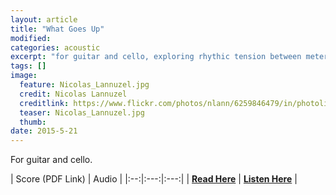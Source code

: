 ```yaml
---
layout: article
title: "What Goes Up"
modified:
categories: acoustic
excerpt: "for guitar and cello, exploring rhythic tension between meters"
tags: []
image:
  feature: Nicolas_Lannuzel.jpg
  credit: Nicolas Lannuzel
  creditlink: https://www.flickr.com/photos/nlann/6259846479/in/photolist-axamgz-ddh5v6-9fHLzs-qUdQdQ-rcp1DF-qC9drk-oQKnsW-8XFEjk-ebsxQo-gFe4sr-o8TTBC-ppFZNk-ctwq1u-hSTFxU-nxab3K-gp9ybn-avkRF4-aGoMB2-pMJGRD-s18XGJ-s8g9iA-hhQsxn-bCBFFH-f2BLW1-c2zASY-pTs17v-9Hd5Ja-cbjSU1-mbtYeJ-nFTRTz-fmYkUM-ekmsCR-khD2GF-eihMjD-ehzKA3-qAzo14-shsxMr-qmbq1k-gzze73-9jpS2t-bbDAbx-dc5M8f-pgRZU8-qHEBUo-a9gyTq-iZdbCV-odUdJJ-4qWhxS-9tsfwG-qLeC4d
  teaser: Nicolas_Lannuzel.jpg
  thumb:
date: 2015-5-21
---
```


For guitar and cello.


| Score (PDF Link) | Audio |
|:--:|:---:|:---:|
| [**Read Here**](https://drive.google.com/file/d/0ByNSDE0eceDFSmJnX0VvdmhJY3M/view?usp=sharing) | [**Listen Here**](https://soundcloud.com/capybarrage-reilly/what-goes-up-performed-by-nick-schott-and-songyi-chun) |
